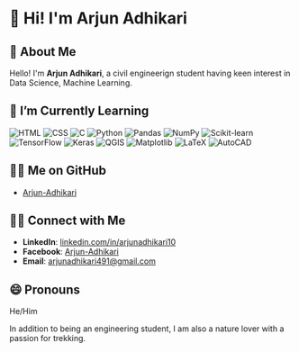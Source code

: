 # 👋 Hi! I'm **Arjun Adhikari**

## 👷 About Me
Hello! I'm **Arjun Adhikari**, a civil engineerign student having keen interest in Data Science, Machine Learning.

## 🌱 I’m Currently Learning
![HTML](https://img.shields.io/badge/-HTML5-000?&logo=HTML5)
![CSS](https://img.shields.io/badge/-CSS3-000?&logo=CSS3)
![C](https://img.shields.io/badge/-C-000?&logo=C)
![Python](https://img.shields.io/badge/-Python-000?&logo=Python)
![Pandas](https://img.shields.io/badge/-Pandas-000?&logo=Pandas)
![NumPy](https://img.shields.io/badge/-NumPy-000?&logo=NumPy)
![Scikit-learn](https://img.shields.io/badge/-Scikit--learn-000?&logo=Scikit-learn)
![TensorFlow](https://img.shields.io/badge/-TensorFlow-000?&logo=TensorFlow)
![Keras](https://img.shields.io/badge/-Keras-000?&logo=Keras)
![QGIS](https://img.shields.io/badge/-QGIS-000?&logo=QGIS)
![Matplotlib](https://img.shields.io/badge/-Matplotlib-000?&logo=Matplotlib)
![LaTeX](https://img.shields.io/badge/-LaTeX-000?&logo=LaTeX)
![AutoCAD](https://img.shields.io/badge/-AutoCAD-000?&logo=AutoCAD)

## 👨‍💻 Me on GitHub
- [Arjun-Adhikari](https://github.com/arjunadhikari10)

## 🤝🏻 Connect with Me
- **LinkedIn**: [linkedin.com/in/arjunadhikari10](https://www.linkedin.com/in/arjunadhikari10/)
- **Facebook**: [Arjun-Adhikari](https://www.facebook.com/geneius.b.arjun)
- **Email**: arjunadhikari491@gmail.com

## 😄 Pronouns
He/Him

In addition to being an engineering student, I am also a nature lover with a passion for trekking.
